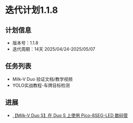 # 迭代计划1.1.8

## 计划信息

- 版本号：1.1.8
- 迭代周期：14天 2025/04/24-2025/05/07

## 任务列表

- Milk-V Duo 验证文档/教学视频
- YOLO实战教程-车牌目标检测


## 进展

- [【Milk-V Duo S】在 Duo S 上使用 Pico-8SEG-LED 数码管](https://www.bilibili.com/video/BV1jpLyzgE3T/?spm_id_from=333.1387.homepage.video_card.click&vd_source=417238cd96b1b549d14bcb35a9da3cf0)
